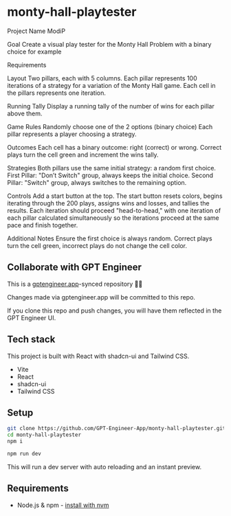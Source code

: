 # monty-hall-playtester

Project Name
ModiP

Goal
Create a visual play tester for the Monty Hall Problem with a binary choice for example

Requirements

Layout
Two pillars, each with 5 columns.
Each pillar represents 100 iterations of a strategy for a variation of the Monty Hall game.
Each cell in the pillars represents one iteration.

Running Tally
Display a running tally of the number of wins for each pillar above them.

Game Rules
Randomly choose one of the 2 options (binary choice)
Each pillar represents a player choosing a strategy.

Outcomes
Each cell has a binary outcome: right (correct) or wrong.
Correct plays turn the cell green and increment the wins tally.

Strategies
Both pillars use the same initial strategy: a random first choice.
First Pillar: "Don’t Switch" group, always keeps the initial choice.
Second Pillar: "Switch" group, always switches to the remaining option.

Controls
Add a start button at the top.
The start button resets colors, begins iterating through the 200 plays, assigns wins and losses, and tallies the results. Each iteration should proceed "head-to-head," with one iteration of each pillar calculated simultaneously so the iterations proceed at the same pace and finish together.

Additional Notes
Ensure the first choice is always random.
Correct plays turn the cell green, incorrect plays do not change the cell color.

## Collaborate with GPT Engineer

This is a [gptengineer.app](https://gptengineer.app)-synced repository 🌟🤖

Changes made via gptengineer.app will be committed to this repo.

If you clone this repo and push changes, you will have them reflected in the GPT Engineer UI.

## Tech stack

This project is built with React with shadcn-ui and Tailwind CSS.

- Vite
- React
- shadcn-ui
- Tailwind CSS

## Setup

```sh
git clone https://github.com/GPT-Engineer-App/monty-hall-playtester.git
cd monty-hall-playtester
npm i
```

```sh
npm run dev
```

This will run a dev server with auto reloading and an instant preview.

## Requirements

- Node.js & npm - [install with nvm](https://github.com/nvm-sh/nvm#installing-and-updating)
